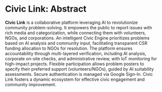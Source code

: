 # Civic Link: Abstract

**Civic Link** is a collaborative platform leveraging AI to revolutionize community problem-solving. It empowers the public to report issues with rich media and categorization, while connecting them with volunteers, NGOs, and corporations. An intelligent Civic Engine prioritizes problems based on AI analysis and community input, facilitating transparent CSR funding allocation to NGOs for resolution. The platform ensures accountability through multi-layered verification, including AI analysis, corporate on-site checks, and administrative review, with IoT monitoring for high-impact projects. Flexible participation allows problem posters to specify their preferred support (volunteers/NGOs), guided by AI suitability assessments. Secure authentication is managed via Google Sign-In. Civic Link fosters a dynamic ecosystem for effective civic engagement and community improvement.
